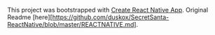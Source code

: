 This project was bootstrapped with [Create React Native App](https://github.com/react-community/create-react-native-app).
Original Readme [here][https://github.com/duskox/SecretSanta-ReactNative/blob/master/REACTNATIVE.md].